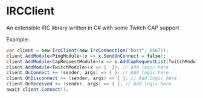 # IRCClient
An extensible IRC library written in C# with some Twitch CAP support

Example:
```cs
var client = new IrcClient(new IrcConnection("host", 6667));
client.AddModule<PingModule>(x => x.SendOnConnect = false);
client.AddModule<CapRequestModule>(x => x.AddCapRequestList(TwitchModule.CapTags, TwitchModule.CapCommands, TwitchModule.CapMembership));
client.AddModule<TwitchModule>(x => {  }); // Add logic here
client.OnConnect += (sender, args) => { }; // Add logic here
client.OnDisconnect += (sender, args) => { }; // Add logic here
client.OnReceived += (sender, args) => { }; // Add logic here
await client.Connect();
```
